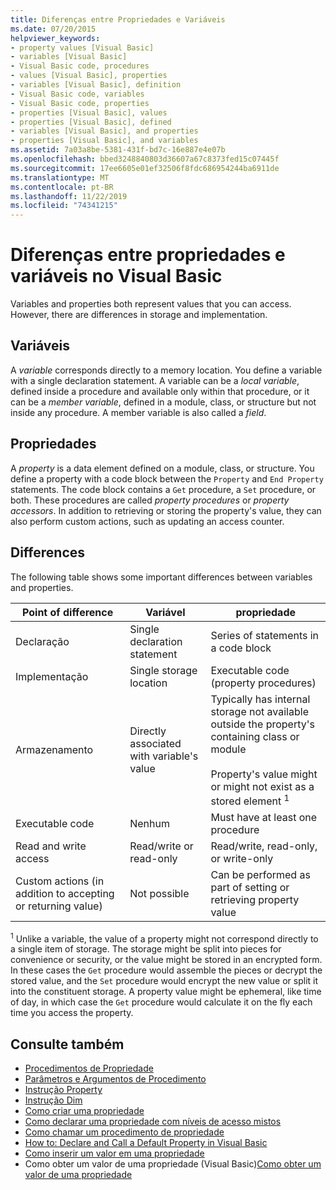 ```yaml
---
title: Diferenças entre Propriedades e Variáveis
ms.date: 07/20/2015
helpviewer_keywords:
- property values [Visual Basic]
- variables [Visual Basic]
- Visual Basic code, procedures
- values [Visual Basic], properties
- variables [Visual Basic], definition
- Visual Basic code, variables
- Visual Basic code, properties
- properties [Visual Basic], values
- properties [Visual Basic], defined
- variables [Visual Basic], and properties
- properties [Visual Basic], and variables
ms.assetid: 7a03a8be-5381-431f-bd7c-16e887e4e07b
ms.openlocfilehash: bbed3248840803d36607a67c8373fed15c07445f
ms.sourcegitcommit: 17ee6605e01ef32506f8fdc686954244ba6911de
ms.translationtype: MT
ms.contentlocale: pt-BR
ms.lasthandoff: 11/22/2019
ms.locfileid: "74341215"
---
```

# <a name="differences-between-properties-and-variables-in-visual-basic"></a>Diferenças entre propriedades e variáveis no Visual Basic
Variables and properties both represent values that you can access. However, there are differences in storage and implementation.  
  
## <a name="variables"></a>Variáveis  
 A *variable* corresponds directly to a memory location. You define a variable with a single declaration statement. A variable can be a *local variable*, defined inside a procedure and available only within that procedure, or it can be a *member variable*, defined in a module, class, or structure but not inside any procedure. A member variable is also called a *field*.  
  
## <a name="properties"></a>Propriedades  
 A *property* is a data element defined on a module, class, or structure. You define a property with a code block between the `Property` and `End Property` statements. The code block contains a `Get` procedure, a `Set` procedure, or both. These procedures are called *property procedures* or *property accessors*. In addition to retrieving or storing the property's value, they can also perform custom actions, such as updating an access counter.  
  
## <a name="differences"></a>Differences  
 The following table shows some important differences between variables and properties.  
  
|Point of difference|Variável|propriedade|  
|-------------------------|--------------|--------------|  
|Declaração|Single declaration statement|Series of statements in a code block|  
|Implementação|Single storage location|Executable code (property procedures)|  
|Armazenamento|Directly associated with variable's value|Typically has internal storage not available outside the property's containing class or module<br /><br /> Property's value might or might not exist as a stored element <sup>1</sup>|  
|Executable code|Nenhum|Must have at least one procedure|  
|Read and write access|Read/write or read-only|Read/write, read-only, or write-only|  
|Custom actions (in addition to accepting or returning value)|Not possible|Can be performed as part of setting or retrieving property value|  
  
 <sup>1</sup> Unlike a variable, the value of a property might not correspond directly to a single item of storage. The storage might be split into pieces for convenience or security, or the value might be stored in an encrypted form. In these cases the `Get` procedure would assemble the pieces or decrypt the stored value, and the `Set` procedure would encrypt the new value or split it into the constituent storage. A property value might be ephemeral, like time of day, in which case the `Get` procedure would calculate it on the fly each time you access the property.  
  
## <a name="see-also"></a>Consulte também

- [Procedimentos de Propriedade](./property-procedures.md)
- [Parâmetros e Argumentos de Procedimento](./procedure-parameters-and-arguments.md)
- [Instrução Property](../../../../visual-basic/language-reference/statements/property-statement.md)
- [Instrução Dim](../../../../visual-basic/language-reference/statements/dim-statement.md)
- [Como criar uma propriedade](./how-to-create-a-property.md)
- [Como declarar uma propriedade com níveis de acesso mistos](./how-to-declare-a-property-with-mixed-access-levels.md)
- [Como chamar um procedimento de propriedade](./how-to-call-a-property-procedure.md)
- [How to: Declare and Call a Default Property in Visual Basic](./how-to-declare-and-call-a-default-property.md)
- [Como inserir um valor em uma propriedade](./how-to-put-a-value-in-a-property.md)
- Como obter um valor de uma propriedade (Visual Basic)[Como obter um valor de uma propriedade](./how-to-get-a-value-from-a-property.md)
